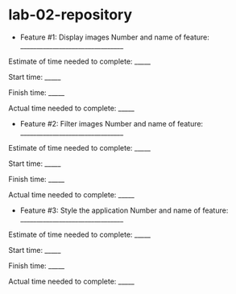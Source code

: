 # lab-02-repository

* Feature #1: Display images
Number and name of feature: ________________________________

Estimate of time needed to complete: _____

Start time: _____

Finish time: _____

Actual time needed to complete: _____

* Feature #2: Filter images
Number and name of feature: ________________________________

Estimate of time needed to complete: _____

Start time: _____

Finish time: _____

Actual time needed to complete: _____

* Feature #3: Style the application
Number and name of feature: ________________________________

Estimate of time needed to complete: _____

Start time: _____

Finish time: _____

Actual time needed to complete: _____